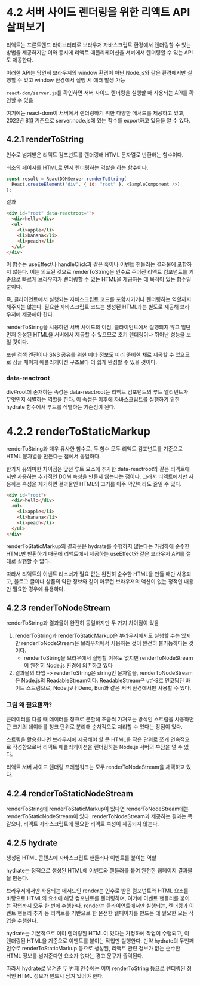# 4.2 서버 사이드 렌더링을 위한 리액트 API 살펴보기

리액트는 프론트엔드 라이브러리로 브라우저 자바스크립트 환경에서 렌더링할 수 있는 방법을 제공하지만 이와 동시에 리액트 애플리케이션을 서버에서 렌더링할 수 있는 API도 제공한다.

이러한 API는 당연히 브라우저의 window 환경이 아닌 Node.js와 같은 환경에서만 실행할 수 있고 window 환경에서 실행 시 에러 발생 가능

`react-dom/server.js`를 확인하면 서버 사이드 렌더링을 실행할 때 사용되는 API를 확인할 수 있음

여기에는 react-dom이 서버에서 렌더링하기 위한 다양한 메서드를 제공하고 있고, 2022년 8월 기준으로 server.node.js에 있는 함수를 export하고 있음을 알 수 있다.

## 4.2.1 renderToString

인수로 넘겨받은 리액트 컴포넌트를 렌더링해 HTML 문자열로 반환하는 함수이다.

최초의 페이지를 HTML로 먼저 렌더링하는 역할을 하는 함수이다.

```javascript
const result = ReactDOMServer.renderToString(
  React.createElement("div", { id: "root" }, <SampleComponent />)
);
```

결과

```html
<div id="root" data-reactroot="">
  <div>hello</div>
  <ul>
    <li>apple</li>
    <li>banana</li>
    <li>peach</li>
  </ul>
</div>
```

이 함수는 useEffect나 handleClick과 같은 훅이나 이벤트 핸들러는 결과물에 포함하지 않는다. 이는 의도된 것으로 renderToString은 인수로 주어진 리액트 컴포넌트를 기준으로 빠르게 브라우저가 렌더링할 수 있는 HTML을 제공하는 데 목적이 있는 함수일 뿐이다.

즉, 클라이언트에서 실행되는 자바스크립트 코드를 포함시키거나 렌더링하는 역할까지 해주지는 않는다. 필요한 자바스크립트 코드는 생성된 HTML과는 별도로 제공해 브라우저에 제공해야 한다.

renderToString을 시용하면 서버 사이드의 이점, 클라이언트에서 실행되지 않고 일단 먼저 완성된 HTML을 서버에서 제공할 수 있으므로 초기 렌더링이나 뛰어난 성능을 보일 것이다.

또한 검색 엔진이나 SNS 공유를 위한 메타 정보도 미리 준비한 채로 제공할 수 있으므로 싱글 페이지 애플리케이션 구조보다 더 쉽게 완성할 수 있을 것이다.

### data-reactroot

div#root에 존재하는 속성은 data-reactroot는 리액트 컴포넌트의 루트 엘리먼트가 무엇인지 식별하는 역할을 한다. 이 속성은 이후에 자바스크립트를 실행하기 위한 hydrate 함수에서 루트를 식별하는 기준점이 된다.

# 4.2.2 renderToStaticMarkup

renderToString과 매우 유사한 함수로, 두 함수 모두 리액트 컴포넌트를 기준으로 HTML 문자열을 만든다는 점에서 동일하다.

한가지 유의미한 차이점은 앞선 루트 요소에 추가한 data-reactroot와 같은 리액트에서만 사용하는 추가적인 DOM 속성을 만들지 않는다는 점이다. 그래서 리액트에서만 사용하는 속성을 제거하면 결과물인 HTML의 크기를 아주 약간이라도 줄일 수 있다.

```html
<div id="root">
  <div>hello</div>
  <ul>
    <li>apple</li>
    <li>banana</li>
    <li>peach</li>
  </ul>
</div>
```

renderToStaticMarkup의 결과문은 hydrate를 수행하지 않는다는 가정하에 순수한 HTML만 반환하기 때문에 리액트에서 제공하는 useEffect와 같은 브라우저 API를 절대로 실행할 수 없다.

따라서 리액트의 이벤트 리스너가 필요 없는 완전히 순수한 HTML을 만들 때만 사용되고, 블로그 글이나 상품의 약관 정보와 같이 아무런 브라우저의 액션이 없는 정적인 내용만 필요한 경우에 유용하다.

## 4.2.3 renderToNodeStream

renderToString과 결과물이 완전히 동일하지만 두 가지 차이점이 있음

1. renderToString과 renderToStaticMarkup은 부라우저에서도 실행할 수는 있지만 renderToNodeStream은 브라우저에서 사용하는 것이 완전히 불가능하다는 것이다.
   - renderToString을 브라우에서 실행할 이유도 없지만 renderToNodeStream이 완전히 Node.js 환경에 의존하고 있다
2. 결과물의 타입 -> renderToString은 string인 문자열을, renderToNodeStream은 Node.js의 ReadableStream이다. ReadableStream은 utf-8로 인코딩된 바이트 스트림으로, Node.js나 Deno, Bun과 같은 서버 환경에서만 사용할 수 있다.

### 그럼 왜 필요할까?

큰데이터를 다룰 때 데이터를 청크로 분할해 조금씩 가져오는 방식인 스트림을 사용하면 큰 크기의 데이터를 청크 단위로 분리해 순차적으로 처리할 수 있다는 장점이 있다.

스트림을 활용한다면 브라우저에 제공해야 할 큰 HTML을 작은 단위로 쪼개 연속적으로 작성함으로써 리액트 애플리케이션을 렌더링하는 Node.js 서버의 부담을 덜 수 있다.

리액트 서버 사이드 렌더링 프레임워크는 모두 renderToNodeStream을 채택하고 있다.

## 4.2.4 renderToStaticNodeStream

renderToString에 renderToStaticMarkup이 있다면 renderToNodeStream에는 renderToStaticNodeStream이 있다. renderToNodeStream과 제공하는 결과는 똑같으나, 리액트 자바스크립트에 필요한 리액트 속성이 제공되지 않는다.

## 4.2.5 hydrate

생성된 HTML 콘텐츠에 자바스크립트 핸들러나 이벤트를 붙이는 역할

hydrate는 정적으로 생성된 HTML에 이벤트와 핸들러를 붙여 완전한 웹페이지 결과물을 만든다.

브라우저에서만 사용되는 메서드인 render는 인수로 받은 컴포넌트와 HTML 요소를 바탕으로 HTML의 요소에 해당 컴포넌트를 렌더링하며, 여기에 이벤트 핸들러를 붙이는 작업까지 모두 한 번에 수행한다. render는 클라이언트에서만 실행되는, 렌더링과 이벤트 핸들러 추가 등 리액트를 기반으로 한 온전한 웹페이지를 만드는 데 필요한 모든 작업을 수행한다.

hydrate는 기본적으로 이미 렌더링된 HTML이 있다는 가정하에 작업이 수행되고, 이 렌더링된 HTML을 기준으로 이벤트를 붙이는 작업만 실행한다. 만약 hydrate의 두번째 인수로 renderToStaticMarkup 등으로 생성된, 리액트 관련 정보가 없는 순수한 HTML 정보를 넘겨준다면 요소가 없다는 경고 문구가 출력된다.

따라서 hydrate로 넘겨준 두 번째 인수에는 이미 renderToString 등으로 렌더링된 정적인 HTML 정보가 반드시 담겨 있어야 한다.
